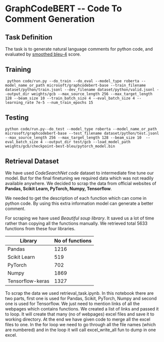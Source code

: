 # GraphCodeBERT -- Code To Comment Generation

## Task Definition

The task is to generate natural language comments for python code, and evaluated by [smoothed bleu-4](https://www.aclweb.org/anthology/C04-1072.pdf) score.

## Training

```shell
 python code/run.py --do_train --do_eval --model_type roberta --model_name_or_path microsoft/graphcodebert-base --train_filename dataset/python/train.jsonl --dev_filename dataset/python/valid.jsonl --output_dir weights/gcb --max_source_length 256 --max_target_length 128 --beam_size 10 --train_batch_size 4 --eval_batch_size 4 --learning_rate 7e-5 --num_train_epochs 15
```

## Testing 

```shell
python code/run.py--do_test --model_type roberta --model_name_or_path microsoft/graphcodebert-base --test_filename dataset/python/test.jsonl --max_source_length 256 --max_target_length 128 --beam_size 10  --eval_batch_size 4 --output_dir test/gcb --load_model_path weights/gcb/checkpoint-best-bleu/pytorch_model.bin
```

## Retrieval Dataset
We have used *CodeSearchNet code* dataset to intermediate fine tune our model. But for the final finetuning we required data which was not readily available anywhere. We decided to scrap the data from official websites of **Pandas, Scikit Learn, PyTorch, Numpy, Tensorflow**. 

We needed to get the description of each function which can come in python code. By using this extra information model can generate a better comment. 

For scraping we have used *Beautiful soup library*. It saved us a lot of time rather than copying all the functions manually. We retrieved total 5633 functions from these four libraries. 

| Library | No of functions |
|------------|------------------|
| Pandas | 1216
|Scikit Learn | 519 |
|PyTorch| 702|
|Numpy|1869|
|Tensorflow-keras|1327|

To scrap the data we used retrieval_task.ipynb. In this notebook there are two parts, first one is used for Pandas, Scikit, PyTorch, Numpy and second one is used for Tensorflow. We just need to mention links of all the webpages which contains functions. We created a list of links and passed it to loop. It will create that many (no of webpages) excel files and save it to working directory. At the end we have given code to merge all the excel files to one. In the for loop we need to go through all the file names (which are numbered) and in the loop it will call excel_write_all fun to dump in one excel.
